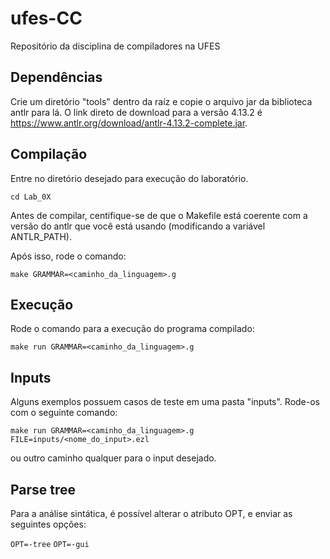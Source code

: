 # ufes-CC

Repositório da disciplina de compiladores na UFES

## Dependências

Crie um diretório "tools" dentro da raíz e copie o arquivo jar da biblioteca antlr para lá.
O link direto de download para a versão 4.13.2 é https://www.antlr.org/download/antlr-4.13.2-complete.jar.

## Compilação

Entre no diretório desejado para execução do laboratório.

`cd Lab_0X`

Antes de compilar, centifique-se de que o Makefile está coerente com a versão do antlr que você está usando (modificando a variável ANTLR_PATH).

Após isso, rode o comando:

`make GRAMMAR=<caminho_da_linguagem>.g`

## Execução

Rode o comando para a execução do programa compilado:

`make run GRAMMAR=<caminho_da_linguagem>.g`

## Inputs

Alguns exemplos possuem casos de teste em uma pasta "inputs". Rode-os com o seguinte comando:

`make run GRAMMAR=<caminho_da_linguagem>.g FILE=inputs/<nome_do_input>.ezl`

ou outro caminho qualquer para o input desejado.

## Parse tree

Para a análise sintática, é possível alterar o atributo OPT, e enviar as seguintes opções:

`OPT=-tree`
`OPT=-gui`
